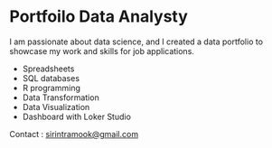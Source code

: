 # Portfoilo Data Analysty

I am passionate about data science, and I created a data portfolio to showcase my work and skills for job applications.

- Spreadsheets
- SQL databases
- R programming
- Data Transformation
- Data Visualization
- Dashboard with Loker Studio

Contact : sirintramook@gmail.com 

